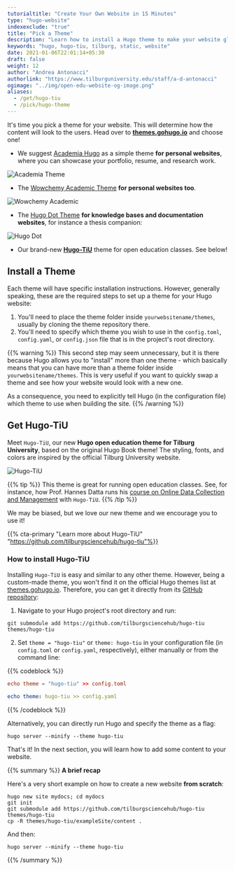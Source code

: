 ```yaml
---
tutorialtitle: "Create Your Own Website in 15 Minutes"
type: "hugo-website"
indexexclude: "true"
title: "Pick a Theme"
description: "Learn how to install a Hugo theme to make your website glossy."
keywords: "hugo, hugo-tiu, tilburg, static, website"
date: 2021-01-06T22:01:14+05:30
draft: false
weight: 12
author: "Andrea Antonacci"
authorlink: "https://www.tilburguniversity.edu/staff/a-d-antonacci"
ogimage: "../img/open-edu-website-og-image.png"
aliases:
  - /get/hugo-tiu
  - /pick/hugo-theme
---
```


It's time you pick a theme for your website. This will determine how the content will look to the users. Head over to **[themes.gohugo.io](https://themes.gohugo.io)** and choose one!

- We suggest [Academia Hugo](https://themes.gohugo.io/academia-hugo/) as a simple theme **for personal websites**, where you can showcase your portfolio, resume, and research work.

![Academia Theme](https://d33wubrfki0l68.cloudfront.net/f1ccb690b1e8ffff4a3680cfa84f08424da25a69/f122a/academia-hugo/screenshot-academia-hugo_hub5e9edd9f1f6717e4545a90cfadcc4ac_738415_750x500_fill_catmullrom_top_2.png)

- The [Wowchemy Academic Theme](https://sourcethemes.com/academic) **for personal websites too**.

![Wowchemy Academic](../img/wowchemy.png)

- The [Hugo Dot Theme](https://themes.gohugo.io/dot-hugo-documentation-theme/) **for knowledge bases and documentation websites**, for instance a thesis companion:

![Hugo Dot](../img/thesis-theme.png)

- Our brand-new **[Hugo-TiU](#get-hugo-tiu)** theme for open education classes. See below!

## Install a Theme

Each theme will have specific installation instructions. However, generally speaking, these are the required steps to set up a theme for your Hugo website:

1. You'll need to place the theme folder inside `yourwebsitename/themes`, usually by cloning the theme repository there.
2. You'll need to specify which theme you wish to use in the `config.toml`, `config.yaml`, or `config.json` file that is in the project's root directory.

{{% warning %}}
This second step may seem unnecessary, but it is there because Hugo allows you to "install" more than one theme - which basically means that you can have more than a theme folder inside `yourwebsitename/themes`. This is very useful if you want to quickly swap a theme and see how your website would look with a new one.

As a consequence, you need to explicitly tell Hugo (in the configuration file) which theme to use when building the site.
{{% /warning %}}

## Get Hugo-TiU

Meet `Hugo-TiU`, our new **Hugo open education theme for Tilburg University**, based on the original Hugo Book theme! The styling, fonts, and colors are inspired by the official Tilburg University website.

![Hugo-TiU](https://github.com/tilburgsciencehub/hugo-tiu/raw/master/images/screenshot.png)

{{% tip %}}
This theme is great for running open education classes. See, for instance, how Prof. Hannes Datta runs his [course on Online Data Collection and Management](https://odcm.hannesdatta.com) with `Hugo-TiU`.
{{% /tip %}}

We may be biased, but we love our new theme and we encourage you to use it!

{{% cta-primary "Learn more about Hugo-TiU" "https://github.com/tilburgsciencehub/hugo-tiu"%}}

### How to install Hugo-TiU

Installing `Hugo-TiU` is easy and similar to any other theme. However, being a custom-made theme, you won't find it on the official Hugo themes list at [themes.gohugo.io](https://themes.gohugo.io). Therefore, you can get it directly from its [GitHub repository](https://github.com/tilburgsciencehub/hugo-tiu):

1. Navigate to your Hugo project's root directory and run:

```
git submodule add https://github.com/tilburgsciencehub/hugo-tiu themes/hugo-tiu
```

2. Set ```theme = "hugo-tiu"``` or ```theme: hugo-tiu``` in your configuration file (in `config.toml` or `config.yaml`, respectively), either manually or from the command line:

{{% codeblock %}}
```toml
echo theme = "hugo-tiu" >> config.toml
```
```yaml
echo theme: hugo-tiu >> config.yaml
```
{{% /codeblock %}}

Alternatively, you can directly run Hugo and specify the theme as a flag:
```
hugo server --minify --theme hugo-tiu
```

That's it! In the next section, you will learn how to add some content to your website.

{{% summary %}}
**A brief recap**

Here's a very short example on how to create a new website **from scratch**:
```
hugo new site mydocs; cd mydocs
git init
git submodule add https://github.com/tilburgsciencehub/hugo-tiu themes/hugo-tiu
cp -R themes/hugo-tiu/exampleSite/content .
```
And then:
```
hugo server --minify --theme hugo-tiu
```
{{% /summary %}}
